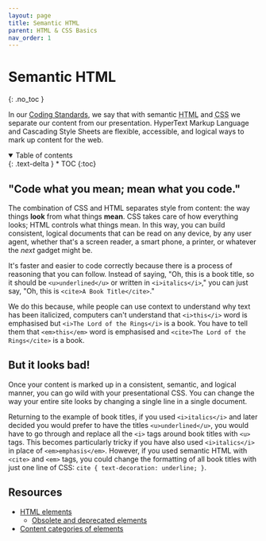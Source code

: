 ```yaml
---
layout: page
title: Semantic HTML
parent: HTML & CSS Basics
nav_order: 1
---
```

# Semantic HTML
{: .no_toc }

In our [Coding Standards](coding-standards), we say that with semantic <abbr title="HyperText Markup Language">HTML</abbr> and <abbr title="Cascading Style Sheets">CSS</abbr> we separate our content from our presentation. HyperText Markup Language and Cascading Style Sheets are flexible, accessible, and logical ways to mark up content for the web.

<details open markdown="block">
  <summary>
    Table of contents
  </summary>
  {: .text-delta }
* TOC
{:toc}
</details>

## "Code what you mean; mean what you code."

The combination of CSS and HTML separates style from content: the way things **look** from what things **mean**. CSS takes care of how everything looks; HTML controls what things mean. In this way, you can build consistent, logical documents that can be read on any device, by any user agent, whether that's a screen reader, a smart phone, a printer, or whatever the *next* gadget might be.

It's faster and easier to code correctly because there is a process of reasoning that you can follow. Instead of saying, "Oh, this is a book title, so it should be `<u>underlined</u>` or written in `<i>italics</i>`," you can just say, "Oh, this is `<cite>A Book Title</cite>`."

We do this because, while people can use context to understand why text has been italicized, computers can't understand that `<i>this</i>` word is emphasised but `<i>The Lord of the Rings</i>` is a book. You have to tell them that `<em>this</em>` word is emphasised and `<cite>The Lord of the Rings</cite>` is a book.

## But it looks bad!

Once your content is marked up in a consistent, semantic, and logical manner, you can go wild with your presentational CSS. You can change the way your entire site looks by changing a single line in a single document. 

Returning to the example of book titles, if you used `<i>italics</i>` and later decided you would prefer to have the titles `<u>underlined</u>`, you would have to go through and replace all the `<i>` tags around book titles with `<u>` tags. This becomes particularly tricky if you have also used `<i>italics</i>` in place of `<em>emphasis</em>`. However, if you used semantic HTML with `<cite>` and `<em>` tags, you could change the formatting of all book titles with just one line of CSS: `cite { text-decoration: underline; }`.

## Resources

* [HTML elements](https://developer.mozilla.org/en-US/docs/Web/HTML/Reference/Elements)
  * [Obsolete and deprecated elements](https://developer.mozilla.org/en-US/docs/Web/HTML/Reference/Elements#obsolete_and_deprecated_elements)
* [Content categories of elements](https://developer.mozilla.org/en-US/docs/Web/HTML/Guides/Content_categories#phrasing_content)
